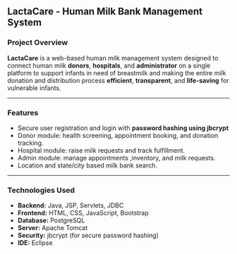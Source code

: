 ## LactaCare - Human Milk Bank Management System

### Project Overview

**LactaCare** is a web-based human milk management system designed to connect human milk **donors**, **hospitals**, and **administrator** on a single platform to support infants in need of breastmilk and making the entire milk donation and distribution process **efficient**, **transparent**, and **life-saving** for vulnerable infants.

---

### Features

- Secure user registration and login with **password hashing using jbcrypt**
- Donor module: health screening, appointment booking, and donation tracking.
- Hospital module: raise milk requests and track fulfillment.
- Admin module: manage appointments ,inventory, and milk requests.
- Location and state/city based milk bank search.

---

### Technologies Used

- **Backend:** Java, JSP, Servlets, JDBC
- **Frontend:** HTML, CSS, JavaScript, Bootstrap
- **Database:** PostgreSQL
- **Server:** Apache Tomcat
- **Security:** jbcrypt (for secure password hashing)
- **IDE:** Eclipse



